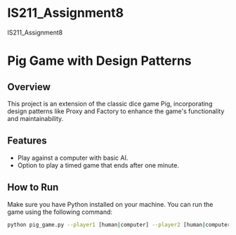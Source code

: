 # IS211_Assignment8
IS211_Assignment8

# Pig Game with Design Patterns

## Overview
This project is an extension of the classic dice game Pig, incorporating design patterns like Proxy and Factory to enhance the game's functionality and maintainability.

## Features
- Play against a computer with basic AI.
- Option to play a timed game that ends after one minute.

## How to Run
Make sure you have Python installed on your machine. You can run the game using the following command:

```bash
python pig_game.py --player1 [human|computer] --player2 [human|computer] [--timed]
